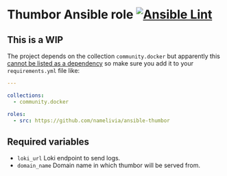 # Thumbor Ansible role [![Ansible Lint](https://github.com/namelivia/ansible-thumbor/actions/workflows/ansible-lint.yml/badge.svg)](https://github.com/namelivia/ansible-thumbor/actions/workflows/ansible-lint.yml)

## This is a WIP

The project depends on the collection `community.docker` but apparently this [cannot be listed as a dependency](https://github.com/ansible/ansible/issues/62847) so make sure you add it to your `requirements.yml` file like:

```yml
---

collections:
  - community.docker

roles:
  - src: https://github.com/namelivia/ansible-thumbor
```

## Required variables
 - `loki_url` Loki endpoint to send logs.
 - `domain_name` Domain name in which thumbor will be served from.
